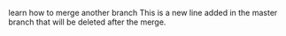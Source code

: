 learn how to merge another branch
This is a new line added in the master branch that will be deleted after the merge.
